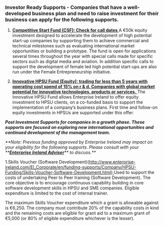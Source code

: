 ### Investor Ready Supports - Companies that have a well-developed business plan and need to raise investment for their business can apply for the following supports.

1. **[Competitive Start Fund \(CSF\): Check for call dates](http://www.enterprise-ireland.com/EI_Corporate/en/funding-supports/Company/HPSU-Funding/Competitive-Start-Fund-CSF-.html)**[ ](http://www.enterprise-ireland.com/EI_Corporate/en/funding-supports/Company/HPSU-Funding/Competitive-Start-Fund-CSF-.html)A €50k equity investment designed to accelerate the development of high potential start-up companies by supporting them to achieve commercial and technical milestones such as evaluating international market opportunities or building a prototype. The fund is open for applications several times throughout the year with special calls made for specific sectors such as digital media and aviation. In addition specific calls to support the development of female led high potential start-ups are also run under the Female Entrepreneurship initiative.

2. **[Innovative HPSU Fund \(Equity\): trading for less than 5 years with operating cost spend of 15% on r & d. Companies with global market potential for innovative technologies, products or services.](http://www.enterprise-ireland.com/en/Funding-Supports/Company/HPSU-Funding/Innovative-HPSU-fund.html)**[ ](http://www.enterprise-ireland.com/en/Funding-Supports/Company/HPSU-Funding/Innovative-HPSU-fund.html)The Innovative HPSU Fund allows Enterprise Ireland to offer equity investment to HPSU clients, on a co-funded basis to support the implementation of a company’s business plans. First time and follow-on equity investments in HPSUs are supported under this offer.

  _**Post Investment Supports for companies in a growth phase. These supports are focused on exploring new international opportunities and continued development of the management team.**_

  _**Note: Previous funding approved by Enterprise Ireland may impact on your eligibility for the following supports. Please consult with your **_[_**Enterprise Ireland Adviser**_](http://www.enterprise-ireland.com/en/About-Us/Our-People/DA%20Finder/)_** to discuss.**_

  1.Skills Voucher \(Software Development\)(http://www.enterprise-ireland.com/EI_Corporate/en/funding-supports/Company/HPSU-Funding/Skills-Voucher-Software-Development.html)[ ](http://www.enterprise-ireland.com/EI_Corporate/en/funding-supports/Company/HPSU-Funding/Skills-Voucher-Software-Development.html)Used to support the costs of undertaking Peer to Peer training \(Software Development\). The core objective is to encourage continuous capability building in core software development skills in HPSU and SME companies. Eligible expenditure is limited to the cost of internal trainer.

  The maximum Skills Voucher expenditure which a grant is allowable against is €6,250. The company must contribute 20% of the capability costs in kind and the remaining costs are eligible for grant aid to a maximum grant of €5,000 \(or 80% of eligible expenditure whichever is the lesser\).

   

